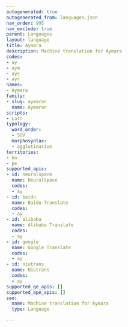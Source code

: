 ```yaml
---
autogenerated: true
autogenerated_from: languages.json
nav_order: 995
nav_exclude: true
parent: Languages
layout: language
title: Aymara
description: Machine translation for Aymara
codes:
- ay
- aym
- ayc
- ayr
names:
- Aymara
family:
- slug: aymaran
  name: Aymaran
scripts:
- Latn
typology:
  word_order:
  - SOV
  morphosyntax:
  - agglutinative
territories:
- bo
- pe
supported_apis:
- id: neuralspace
  name: NeuralSpace
  codes:
  - ay
- id: baidu
  name: Baidu Translate
  codes:
  - ay
- id: alibaba
  name: Alibaba Translate
  codes:
  - ay
- id: google
  name: Google Translate
  codes:
  - ay
- id: niutrans
  name: Niutrans
  codes:
  - ay
supported_qe_apis: []
supported_ape_apis: []
seo:
  name: Machine translation for Aymara
  type: Language

---
```


